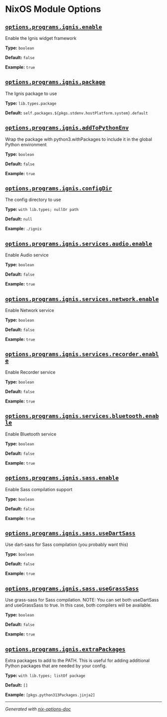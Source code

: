 # NixOS Module Options


## [`options.programs.ignis.enable`](#L15)

Enable the Ignis widget framework

**Type:** `boolean`

**Default:** `false`

**Example:** `true`

## [`options.programs.ignis.package`](#L17)

The Ignis package to use

**Type:** `lib.types.package`

**Default:** `self.packages.${pkgs.stdenv.hostPlatform.system}.default`

## [`options.programs.ignis.addToPythonEnv`](#L24)


Wrap the package with python3.withPackages to include it in the global Python environment


**Type:** `boolean`

**Default:** `false`

**Example:** `true`

## [`options.programs.ignis.configDir`](#L28)

The config directory to use

**Type:** `with lib.types; nullOr path`

**Default:** `null`

**Example:** `./ignis`

## [`options.programs.ignis.services.audio.enable`](#L37)

Enable Audio service

**Type:** `boolean`

**Default:** `false`

**Example:** `true`

## [`options.programs.ignis.services.network.enable`](#L40)

Enable Network service

**Type:** `boolean`

**Default:** `false`

**Example:** `true`

## [`options.programs.ignis.services.recorder.enable`](#L43)

Enable Recorder service

**Type:** `boolean`

**Default:** `false`

**Example:** `true`

## [`options.programs.ignis.services.bluetooth.enable`](#L46)

Enable Bluetooth service

**Type:** `boolean`

**Default:** `false`

**Example:** `true`

## [`options.programs.ignis.sass.enable`](#L51)

Enable Sass compilation support

**Type:** `boolean`

**Default:** `false`

**Example:** `true`

## [`options.programs.ignis.sass.useDartSass`](#L52)

Use dart-sass for Sass compilation (you probably want this)

**Type:** `boolean`

**Default:** `false`

**Example:** `true`

## [`options.programs.ignis.sass.useGrassSass`](#L53)


Use grass-sass for Sass compilation.
NOTE: You can set both useDartSass and useGrassSass to true. In this case, both compilers will be available.


**Type:** `boolean`

**Default:** `false`

**Example:** `true`

## [`options.programs.ignis.extraPackages`](#L59)


Extra packages to add to the PATH.
This is useful for adding additional Python packages that are needed by your config.


**Type:** `with lib.types; listOf package`

**Default:** `[]`

**Example:** `[pkgs.python313Packages.jinja2]`

---
*Generated with [nix-options-doc](https://github.com/Thunderbottom/nix-options-doc)*
